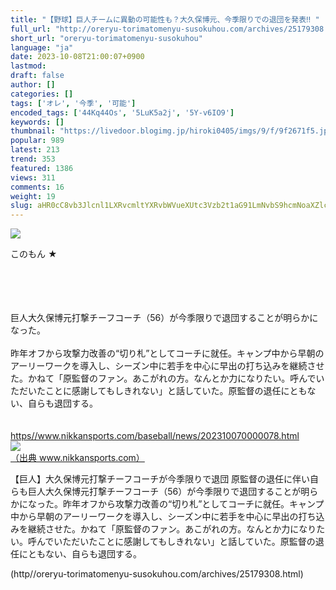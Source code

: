 ```yaml
---
title: "【野球】巨人チームに異動の可能性も？大久保博元、今季限りでの退団を発表‼ "
full_url: "http://oreryu-torimatomenyu-susokuhou.com/archives/25179308.html"
short_url: "oreryu-torimatomenyu-susokuhou"
language: "ja"
date: 2023-10-08T21:00:07+0900
lastmod: 
draft: false
author: []
categories: []
tags: ['オレ', '今季', '可能']
encoded_tags: ['44Kq44Os', '5LuK5a2j', '5Y-v6IO9']
keywords: []
thumbnail: "https://livedoor.blogimg.jp/hiroki0405/imgs/9/f/9f2671f5.jpg"
popular: 989
latest: 213
trend: 353
featured: 1386
views: 311
comments: 16
weight: 19
slug: aHR0cC8vb3Jlcnl1LXRvcmltYXRvbWVueXUtc3Vzb2t1aG91LmNvbS9hcmNoaXZlcy8yNTE3OTMwOC5odG1s
---
```


![](https://livedoor.blogimg.jp/hiroki0405/imgs/9/f/9f2671f5.jpg)

<div><p>このもん ★ </p><br> <br> <br> <br> 巨人大久保博元打撃チーフコーチ（56）が今季限りで退団することが明らかになった。 <br> <br> 昨年オフから攻撃力改善の“切り札”としてコーチに就任。キャンプ中から早朝のアーリーワークを導入し、シーズン中に若手を中心に早出の打ち込みを継続させた。かねて「原監督のファン。あこがれの方。なんとか力になりたい。呼んでいただいたことに感謝してもしきれない」と話していた。原監督の退任にともない、自らも退団する。 <br> <br> <br> <a target='_blank' href='https//www.nikkansports.com/baseball/news/202310070000078.html'>https//www.nikkansports.com/baseball/news/202310070000078.html</a> <br> <a href='https//www.nikkansports.com/baseball/news/img/202310070000078-w500_0.jpg' target='_blank' class='' id='img_1_1'><img src='https//livedoor.blogimg.jp/hiroki0405/imgs/9/f/9f2671f5.jpg'><br>（出典 www.nikkansports.com）<br></a> <p>【巨人】大久保博元打撃チーフコーチが今季限りで退団 原監督の退任に伴い自らも巨人大久保博元打撃チーフコーチ（56）が今季限りで退団することが明らかになった。昨年オフから攻撃力改善の“切り札”としてコーチに就任。キャンプ中から早朝のアーリーワークを導入し、シーズン中に若手を中心に早出の打ち込みを継続させた。かねて「原監督のファン。あこがれの方。なんとか力になりたい。呼んでいただいたことに感謝してもしきれない」と話していた。原監督の退任にともない、自らも退団する。</p></div>

(http//oreryu-torimatomenyu-susokuhou.com/archives/25179308.html)
